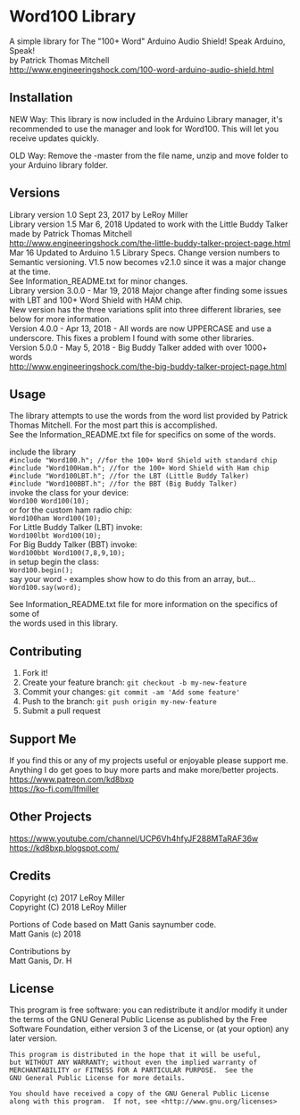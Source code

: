 # Word100 Library

A simple library for The "100+ Word" Arduino Audio Shield! Speak Arduino, Speak!  
by Patrick Thomas Mitchell  
http://www.engineeringshock.com/100-word-arduino-audio-shield.html  
  

## Installation

NEW Way: This library is now included in the Arduino Library manager, it's recommended to use the manager and look for Word100. This will let you receive updates quickly.  
  
OLD Way: Remove the -master from the file name, unzip and move folder to your Arduino library folder.  

## Versions

Library version 1.0 Sept 23, 2017 by LeRoy Miller  
Library version 1.5 Mar 6, 2018 Updated to work with the Little Buddy Talker made by Patrick Thomas Mitchell  
http://www.engineeringshock.com/the-little-buddy-talker-project-page.html  
Mar 16 Updated to Arduino 1.5 Library Specs. Change version numbers to Semantic
versioning. V1.5 now becomes v2.1.0 since it was a major change at the time.  
See Information_README.txt for minor changes.  
Library version 3.0.0 - Mar 19, 2018 Major change after finding some issues with LBT and 100+ Word Shield with HAM chip.  
New version has the three variations split into three different libraries, see below for more information.  
Version 4.0.0 - Apr 13, 2018 - All words are now UPPERCASE and use a underscore. This fixes a problem I found with some other libraries.  
Version 5.0.0 - May 5, 2018 - Big Buddy Talker added with over 1000+ words  
http://www.engineeringshock.com/the-big-buddy-talker-project-page.html  

## Usage

The library attempts to use the words from the word list provided by Patrick Thomas Mitchell.  For the most part this is accomplished.  
 See the Information_README.txt file for specifics on some of the words.  
  
include the library  
```#include "Word100.h"; //for the 100+ Word Shield with standard chip```   
```#include "Word100Ham.h"; //for the 100+ Word Shield with Ham chip```  
```#include "Word100LBT.h"; //for the LBT (Little Buddy Talker)```  
```#include "Word100BBT.h"; //for the BBT (Big Buddy Talker)```  
invoke the class for your device:  
```Word100 Word100(10);```   
or for the custom ham radio chip:   
```Word100ham Word100(10);```   
For Little Buddy Talker (LBT) invoke:  
```Word100lbt Word100(10);```  
For Big Buddy Talker (BBT) invoke:  
```Word100bbt Word100(7,8,9,10);```  
in setup begin the class:   
```Word100.begin();```  
say your word - examples show how to do this from an array, but...   
```Word100.say(word);```   

See Information_README.txt file for more information on the specifics of some of  
the words used in this library.   


## Contributing

1. Fork it!
2. Create your feature branch: `git checkout -b my-new-feature`
3. Commit your changes: `git commit -am 'Add some feature'`
4. Push to the branch: `git push origin my-new-feature`
5. Submit a pull request

## Support Me

If you find this or any of my projects useful or enjoyable please support me.  
Anything I do get goes to buy more parts and make more/better projects.  
https://www.patreon.com/kd8bxp  
https://ko-fi.com/lfmiller  

## Other Projects

https://www.youtube.com/channel/UCP6Vh4hfyJF288MTaRAF36w  
https://kd8bxp.blogspot.com/  


## Credits

Copyright (c) 2017 LeRoy Miller  
Copyright (C) 2018 LeRoy Miller  

Portions of Code based on Matt Ganis saynumber code.  
Matt Ganis (c) 2018  

Contributions by  
Matt Ganis, Dr. H  

## License

This program is free software: you can redistribute it and/or modify
    it under the terms of the GNU General Public License as published by
    the Free Software Foundation, either version 3 of the License, or
    (at your option) any later version.

    This program is distributed in the hope that it will be useful,
    but WITHOUT ANY WARRANTY; without even the implied warranty of
    MERCHANTABILITY or FITNESS FOR A PARTICULAR PURPOSE.  See the
    GNU General Public License for more details.

    You should have received a copy of the GNU General Public License
    along with this program.  If not, see <http://www.gnu.org/licenses>

